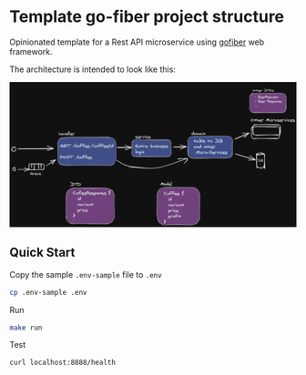 # Template go-fiber project structure

Opinionated template for a Rest API microservice using [gofiber](https://github.com/gofiber/fiber) web framework.

The architecture is intended to look like this:

![architecture](https://raw.githubusercontent.com/plopezlpz/fiber-starter-doc/master/assets/images/architecture-go-fiber-bg.png)


## Quick Start

Copy the sample `.env-sample` file to `.env`
```bash
cp .env-sample .env
```
Run
```bash
make run
```
Test
```bash
curl localhost:8888/health
```
